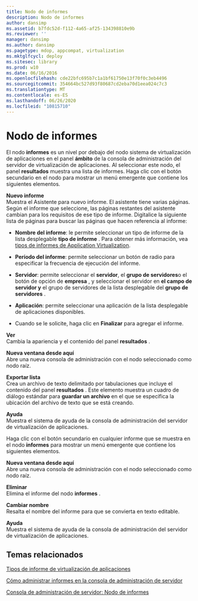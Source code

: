 ```yaml
---
title: Nodo de informes
description: Nodo de informes
author: dansimp
ms.assetid: b7fdc52d-f112-4a65-af25-134398810e9b
ms.reviewer: ''
manager: dansimp
ms.author: dansimp
ms.pagetype: mdop, appcompat, virtualization
ms.mktglfcycl: deploy
ms.sitesec: library
ms.prod: w10
ms.date: 06/16/2016
ms.openlocfilehash: cde22bfc695b7c1a1bf61750e13f70f0c3eb4496
ms.sourcegitcommit: 354664bc527d93f80687cd2eba70d1eea024c7c3
ms.translationtype: MT
ms.contentlocale: es-ES
ms.lasthandoff: 06/26/2020
ms.locfileid: "10815710"
---
```

# Nodo de informes


El nodo **informes** es un nivel por debajo del nodo sistema de virtualización de aplicaciones en el panel **ámbito** de la consola de administración del servidor de virtualización de aplicaciones. Al seleccionar este nodo, el panel **resultados** muestra una lista de informes. Haga clic con el botón secundario en el nodo para mostrar un menú emergente que contiene los siguientes elementos.

<a href="" id="new-report"></a>**Nuevo informe**  
Muestra el Asistente para nuevo informe. El asistente tiene varias páginas. Según el informe que seleccione, las páginas restantes del asistente cambian para los requisitos de ese tipo de informe. Digitalice la siguiente lista de páginas para buscar las páginas que hacen referencia al informe:

-   **Nombre del informe**: le permite seleccionar un tipo de informe de la lista desplegable **tipo de informe** . Para obtener más información, vea [tipos de informes de Application Virtualization](application-virtualization-report-types.md).

-   **Período del informe**: permite seleccionar un botón de radio para especificar la frecuencia de ejecución del informe.

-   **Servidor**: permite seleccionar el **servidor**, el **grupo de servidores**o el botón de opción de **empresa** , y seleccionar el servidor en **el campo de servidor y** el grupo de servidores de la lista desplegable del **grupo de servidores** .

-   **Aplicación**: permite seleccionar una aplicación de la lista desplegable de aplicaciones disponibles.

-   Cuando se le solicite, haga clic en **Finalizar** para agregar el informe.

<a href="" id="view"></a>**Ver**  
Cambia la apariencia y el contenido del panel **resultados** .

<a href="" id="new-window-from-here"></a>**Nueva ventana desde aquí**  
Abre una nueva consola de administración con el nodo seleccionado como nodo raíz.

<a href="" id="export-list"></a>**Exportar lista**  
Crea un archivo de texto delimitado por tabulaciones que incluye el contenido del panel **resultados** . Este elemento muestra un cuadro de diálogo estándar para **guardar un archivo** en el que se especifica la ubicación del archivo de texto que se está creando.

<a href="" id="help"></a>**Ayuda**  
Muestra el sistema de ayuda de la consola de administración del servidor de virtualización de aplicaciones.

Haga clic con el botón secundario en cualquier informe que se muestra en el nodo **informes** para mostrar un menú emergente que contiene los siguientes elementos.

<a href="" id="new-window-from-here"></a>**Nueva ventana desde aquí**  
Abre una nueva consola de administración con el nodo seleccionado como nodo raíz.

<a href="" id="delete"></a>**Eliminar**  
Elimina el informe del nodo **informes** .

<a href="" id="rename"></a>**Cambiar nombre**  
Resalta el nombre del informe para que se convierta en texto editable.

<a href="" id="help"></a>**Ayuda**  
Muestra el sistema de ayuda de la consola de administración del servidor de virtualización de aplicaciones.

## Temas relacionados


[Tipos de informe de virtualización de aplicaciones](application-virtualization-report-types.md)

[Cómo administrar informes en la consola de administración de servidor](how-to-manage-reports-in-the-server-management-console.md)

[Consola de administración de servidor: Nodo de informes](server-management-console-reports-node.md)

 

 





